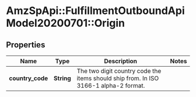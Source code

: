 # AmzSpApi::FulfillmentOutboundApiModel20200701::Origin

## Properties
Name | Type | Description | Notes
------------ | ------------- | ------------- | -------------
**country_code** | **String** | The two digit country code the items should ship from. In ISO 3166-1 alpha-2 format. | 


